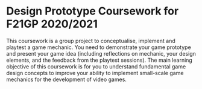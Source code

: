 # Design Prototype Coursework for F21GP 2020/2021

This coursework is a group project to conceptualise, implement and playtest a game mechanic. You need to demonstrate your game prototype and present your game idea (including reflections on mechanic, your design elements, and the feedback from the playtest sessions). The main learning objective of this coursework is for you to understand fundamental game design concepts to improve your ability to implement small-scale game mechanics for the development of video games.
